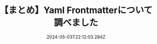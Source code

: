 ---
title: 【まとめ】Yaml Frontmatterについて調べました
date: "2024-05-03T22:12:03.284Z"
description: "このブログ記事のメタデータはYaml Frontmatterという形式で書かれています。このYaml Frontmatterについて紹介します。"
---